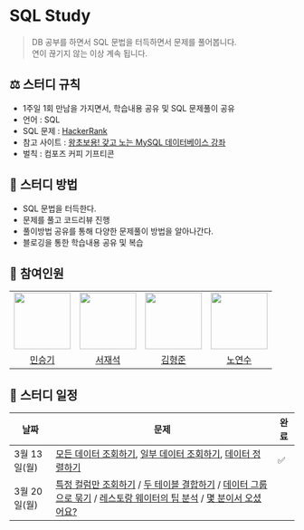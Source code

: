 # SQL Study
> DB 공부를 하면서 SQL 문법을 터득하면서 문제를 풀어봅니다.<br>
> 연이 끊기지 않는 이상 계속 됩니다.

## ⚖️ 스터디 규칙
- 1주일 1회 만남을 가지면서, 학습내용 공유 및 SQL 문제풀이 공유
- 언어 : SQL
- SQL 문제 : [HackerRank](https://www.hackerrank.com/)
- 참고 사이트 : [왕초보용! 갖고 노는 MySQL 데이터베이스 강좌](https://www.youtube.com/watch?v=dgpBXNa9vJc&t=8460s)
- 벌칙 : 컴포즈 커피 기프티콘

## 📖 스터디 방법
- SQL 문법을 터득한다.
- 문제를 풀고 코드리뷰 진행
- 풀이방법 공유를 통해 다양한 문제풀이 방법을 알아나간다.
- 블로깅을 통한 학습내용 공유 및 복습

## 👥 참여인원
<table>
  <tr>
    <td>
        <a href="https://github.com/seunGit">
            <img src="https://avatars.githubusercontent.com/u/110602191?v=4" width="100px" />
        </a>
    </td>
    <td>
        <a href="https://github.com/suhjaesuk">
            <img src="https://avatars.githubusercontent.com/u/110963294?v=4" width="100px" />
        </a>
    </td>
    <td>
        <a href="https://github.com/hjun0917">
            <img src="https://avatars.githubusercontent.com/u/91590391?v=4" width="100px" />
        </a>
    </td>
    <td>
        <a href="https://github.com/soogineer">
            <img src="https://avatars.githubusercontent.com/u/116775790?v=4" width="100px" />
        </a>
    </td>
  </tr>

  <tr> 
    <td align="center"><a href="https://github.com/seunGit">민승기</a></td>
    <td align="center"><a href="https://github.com/suhjaesuk">서재석</a></td>
    <td align="center"><a href="https://github.com/hjun0917">김형준</a></td>
    <td align="center"><a href="https://github.com/soogineer">노연수</a></td>
  </tr>
</table>


## 📅 스터디 일정

| 날짜 | 문제 | 완료 |
| --- | --- | --- |
| 3월 13일(월) | [모든 데이터 조회하기](https://solvesql.com/problems/select-all/), [일부 데이터 조회하기](https://solvesql.com/problems/select-where/), [데이터 정렬하기](https://solvesql.com/problems/order-by/) |✅|
| 3월 20일(월) | [특정 컬럼만 조회하기](https://solvesql.com/problems/select-column/) / [두 테이블 결합하기](https://solvesql.com/problems/join/) / [데이터 그룹으로 묶기](https://solvesql.com/problems/group-by/) / [레스토랑 웨이터의 팁 분석](https://solvesql.com/problems/tip-analysis/) / [몇 분이서 오셨어요?](https://solvesql.com/problems/size-of-table/)  | |
